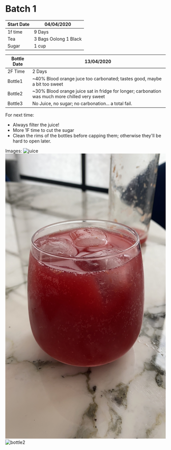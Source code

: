 # Batch 1

| Start Date | 04/04/2020            |
| ---------- | --------------------- |
| 1f time    | 9 Days                |
| Tea        | 3 Bags Oolong 1 Black |
| Sugar      | 1 cup                 |

| Bottle Date | 13/04/2020                                                                                     |
| ----------- | ---------------------------------------------------------------------------------------------- |
| 2F Time     | 2 Days                                                                                         |
| Bottle1     | ~40% Blood orange juce too carbonated; tastes good, maybe a bit too sweet                      |
| Bottle2     | ~30% Blood orange juice sat in fridge for longer; carbonation was much more chilled very sweet |
| Bottle3     | No Juice, no sugar; no carbonation... a total fail.                                            |

For next time:

- Always filter the juice!
- More 1F time to cut the sugar
- Clean the rims of the bottles before capping them; otherwise they'll be hard to open later.

Images:
![juice](https://github.com/rahilb/kombucha/blob/master/batch_001/juice_content.jpg?raw=true)
![bottle1](https://github.com/rahilb/kombucha/blob/master/batch_001/bottle_1.JPG?raw=true)
![bottle2](https://github.com/rahilb/kombucha/blob/master/batch_001/bottle_2.jpg?raw=true)
